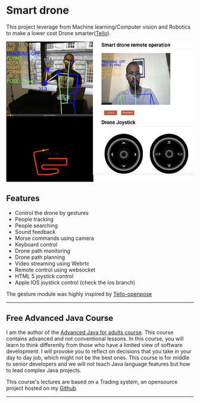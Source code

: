 # Smart drone

This project leverage from Machine learning/Computer vision and Robotics
to make a lower cost Drone smarter([Tello](https://m.dji.com/ie/shop/tello-series)).

<img src="assets/demo.jpg"/>

## Features  
- Control the drone by gestures
- People tracking
- People searching
- Sound feedback
- Morse commands using camera
- Keyboard control
- Drone path monitoring
- Drone path planning
- Video streaming using Webrtc
- Remote control using websocket
- HTML 5 joystick control
- Apple IOS joystick control (check the ios branch)

The gesture module was highly inspired by [Tello-openpose](https://github.com/geaxgx/tello-openpose)
 
-----
## Free Advanced Java Course
I am the author of the [Advanced Java for adults course](https://www.udemy.com/course/advanced-java-for-adults/?referralCode=8014CCF0A5A931ADED5F). This course contains advanced and not conventional lessons. In this course, you will learn to think differently from those who have a limited view of software development. I will provoke you to reflect on decisions that you take in your day to day job, which might not be the best ones. This course is for middle to senior developers and we will not teach Java language features but how to lead complex Java projects. 

This course's lectures are based on a Trading system, an opensource project hosted on my [Github](https://github.com/apssouza22/trading-system).

-----
